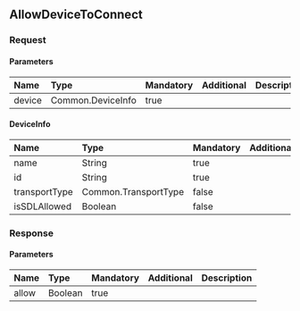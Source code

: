 ## AllowDeviceToConnect

### Request
#### Parameters
|Name|Type|Mandatory|Additional|Description|
|:---|:---|:--------|:---------|:----------|
|device|Common.DeviceInfo|true|||
#### DeviceInfo
|Name|Type|Mandatory|Additional|Description|
|:---|:---|:--------|:---------|:----------|
|name|String|true|||
|id|String|true|||
|transportType|Common.TransportType|false|||
|isSDLAllowed|Boolean|false|||
### Response
#### Parameters
|Name|Type|Mandatory|Additional|Description|
|:---|:---|:--------|:---------|:----------|
|allow|Boolean|true|||

